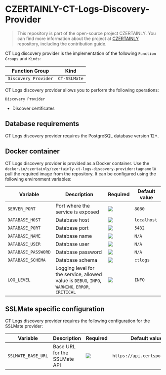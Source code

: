 # CZERTAINLY-CT-Logs-Discovery-Provider

> This repository is part of the open-source project CZERTAINLY. You can find more information about the project at [CZERTAINLY](https://github.com/CZERTAINLY/CZERTAINLY) repository, including the contribution guide.

CT Log discovery provider is the implementation of the following `Function Groups` and `Kinds`:

| Function Group       | Kind         |
|----------------------|--------------|
| `Discovery Provider` | `CT-SSLMate` |

CT Logs discovery provider allows you to perform the following operations:

`Discovery Provider`
- Discover certificates

## Database requirements

CT Logs discovery provider requires the PostgreSQL database version 12+.

## Docker container

CT Logs discovery provider is provided as a Docker container. Use the `docker.io/czertainly/czertainly-ct-logs-discovery-provider:tagname` to pull the required image from the repository. It can be configured using the following environment variables:

| Variable            | Description                                                                                     | Required                                           | Default value |
|---------------------|-------------------------------------------------------------------------------------------------|----------------------------------------------------|---------------|
| `SERVER_PORT`       | Port where the service is exposed                                                               | ![](https://img.shields.io/badge/-NO-red.svg)      | `8080`        |
| `DATABASE_HOST`     | Database host                                                                                   | ![](https://img.shields.io/badge/-NO-red.svg)      | `localhost`   |
| `DATABASE_PORT`     | Database port                                                                                   | ![](https://img.shields.io/badge/-NO-red.svg)      | `5432`        |
| `DATABASE_NAME`     | Database name                                                                                   | ![](https://img.shields.io/badge/-YES-success.svg) | `N/A`         |
| `DATABASE_USER`     | Database user                                                                                   | ![](https://img.shields.io/badge/-YES-success.svg) | `N/A`         |
| `DATABASE_PASSWORD` | Database password                                                                               | ![](https://img.shields.io/badge/-YES-success.svg) | `N/A`         |
| `DATABASE_SCHEMA`   | Database schema                                                                                 | ![](https://img.shields.io/badge/-NO-red.svg)      | `ctlogs`      |
| `LOG_LEVEL`         | Logging level for the service, allowed value is `DEBUG`, `INFO`, `WARNING`, `ERROR`, `CRITICAL` | ![](https://img.shields.io/badge/-NO-red.svg)      | `INFO`        |

## SSLMate specific configuration

CT Logs discovery provider requires the following configuration for the SSLMate provider:

| Variable           | Description                  | Required                                      | Default value                 |
|--------------------|------------------------------|-----------------------------------------------|-------------------------------|
| `SSLMATE_BASE_URL` | Base URL for the SSLMate API | ![](https://img.shields.io/badge/-NO-red.svg) | `https://api.certspotter.com` |
